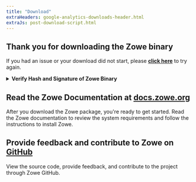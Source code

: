 ```yaml
---
title: "Download"
extraHeaders: google-analytics-downloads-header.html
extraJs: post-download-script.html
---
```

<section class="whitebackground">
    <h1 class="title" id="page_title">Thank you for downloading the Zowe binary</h1>
    <p>
        If you had an issue or your download did not start, please <strong><a id="download_link" href="legal.html">click
                here</a></strong> to try again.
    </p>
    <details>
        <summary id='verify_drop'><b>Verify Hash and Signature of Zowe Binary</b></summary>
        <p>These commands are tested on both <strong>Mac OS X v10.13.6</strong> and <strong>Ubuntu v17.11.</strong></p>
        <br>
        <h2><b>Step 1</b> - Verify Hash Code</h2>
        <p>You can download hash code file <b><a id="hash_download"
                    href="https://zowe.jfrog.io/zowe/list/libs-release-local/org/zowe/1.0.0/zowe-1.0.0.pax.sha512"
                    download
                    onclick="gs && ga('send', 'event', 'download', 'Zowe Binary Hash', 'zowe-1.0.0.pax.sha512');">zowe-1.0.0.pax.sha512</a></b>,
            then use this command to check:</p>
        <code id="hash_code">(gpg --print-md SHA512 zowe-1.0.0.pax &gt; zowe-1.0.0.pax.sha512.my) && diff
        zowe-1.0.0.pax.sha512.my zowe-1.0.0.pax.sha512 && echo matched || echo "not match"</code>
        <p>If you see "<b>matched</b>" means the binary you have downloaded is the same one that was officially
            distributed by the Zowe project. You can delete temporary "<b id="hash_my">zowe-1.0.0.pax.sha512.my</b>"
            after that.</p><br>
        <p>You can also use other commands, like "<code>sha512</code>", "<code>sha512sum</code>", or "<code>openssl
          dgst -sha512</code>" to generate <b>SHA512</b> hash code. Just those hash code results are in a
            different format from what we provided but the values should be the same.</p>

        <h2><b>Step 2</b> - Verify With Signature File</h2>
        <p>In addition to the SHA512 hash we ensure that the hash is verifiable as well. This is done by digitally
            signing the hash text file with a KEY from one of the Zowe developers.</p><br>
        <p>You can download the signature file <b><a id="signature_download"
                    href="https://zowe.jfrog.io/zowe/list/libs-release-local/org/zowe/1.0.0/zowe-1.0.0.pax.asc">zowe-1.0.0.pax.asc</a></b>,
            and public key <strong><a id="keyfile"
                    href="https://raw.githubusercontent.com/zowe/zowe-install-packaging/master/signing_keys/KEYS.jack"
                    download target="_blank">KEYS</a></strong>.</p>
        <p>There are few steps:</p>
        <ol class="verify-list">
            <li>Import the public key with command: <code id="keyfile_import_command">gpg --import KEYS</code></li>
            <li>If you never use gpg before, you may need to generate keys first: <code>gpg --gen-key</code>.
                Otherwise, please proceed to next step.</li>
            <li>Sign the downloaded public key with command: <code id="gpg-sign-key">gpg --sign-key KEY</code></li>
            <li>Verify the file with command: <code
                    id="gpg_command">gpg --verify zowe-1.0.0.pax.asc zowe-1.0.0.pax</code></li>
            <li>You can remove the imported key with command: <code id="gpg-delete-key">gpg --delete-key KEY</code></li>
        </ol>
        <p>If you see output like this that matches the info in the public key you downloaded you can be assured
            that the binary file you have has come from the Zowe project.</p>
        <code>
        gpg: &nbsp; &nbsp; &nbsp; &nbsp; using RSA key <span id="key_id">KEY</span><br>
        gpg: Good signature from "<span id="key_signer">SIGNER (CODE SIGNING KEY)</span> " [full]
      </code>
    </details>
</section>

<section class="bluebackground" id="end-of-support-reminder" style="display: none;">
    <h2>Support for version 1 is ending</h2>
    <p>Zowe is approaching the end of support for major version 1, which you are currently downloading. The support will
        end on September 30, 2024. After this date, the community will not release any new versions or address any
        issues, including security fixes, related to version 1. To facilitate a smooth transition, we have prepared a
        comprehensive guide available here: <a
            href="https://docs.zowe.org/stable/extend/migrate-extensions">https://docs.zowe.org/stable/extend/migrate-extensions</a>.
        If you have any questions, please feel free to reach out to us via <a
            href="https://openmainframeproject.slack.com/archives/CC08782AG">OMP Slack #zowe-help channel</a> or <a
            href="https://github.com/zowe">Zowe GitHub</a></p>
</section>

<section class="whitebackground">
    <h2>Read the Zowe Documentation at <a href="https://docs.zowe.org">docs.zowe.org</a></h2>
    <p>After you download the Zowe package, you're ready to get started. Read the Zowe documentation to review the
        system requirements and follow the instructions to install Zowe.</p>
    <h2>Provide feedback and contribute to Zowe on <a href="https://github.com/zowe/community">GitHub</a></h2>
    <p>View the source code, provide feedback, and contribute to the project through Zowe GitHub.</p>
</section>